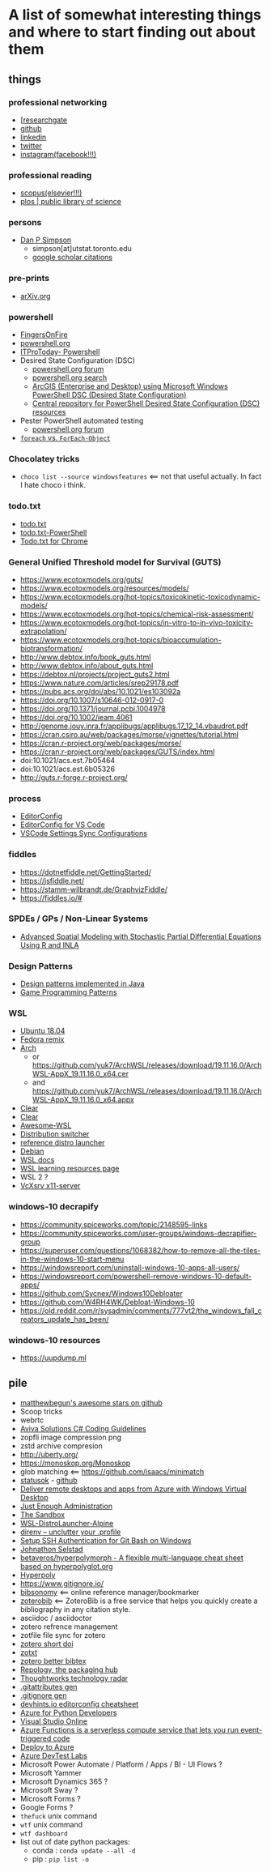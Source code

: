 # A list of somewhat interesting things and where to start finding out about them

## things

### professional networking

- [[researchgate](https://www.researchgate.net/)
- [github](https://github.com/)
- [linkedin](https://www.linkedin.com/)
- [twitter](https://twitter.com/)
- [instagram(facebook!!!)](https://www.instagram.com/)

### professional reading

- [scopus(elsevier!!!)](https://www.scopus.com/)
- [plos | public library of science](https://www.plos.org/)

### persons

- [Dan P Simpson](https://www.statistics.utoronto.ca/people/directories/all-faculty/daniel-simpson)
    - simpson[at]utstat.toronto.edu
    - [google scholar citations](https://scholar.google.com/citations?user=oQIKmWUAAAAJ&hl=en&oi=sra)

### pre-prints

- [arXiv.org](https://arxiv.org/)

### powershell

- [FingersOnFire](https://github.com/fingersonfire)
- [powershell.org](powershell.org)
- [ITProToday- Powershell](https://www.itprotoday.com/windows-and-user-productivity/powershell)
- Desired State Configuration (DSC)
    - [powershell.org forum](https://powershell.org/forums/forum/dsc-desired-state-configuration/)
    - [powershell.org search](https://powershell.org/?s=dsc)
    - [ArcGIS (Enterprise and Desktop) using Microsoft Windows PowerShell DSC (Desired State Configuration)](https://github.com/Esri/arcgis-powershell-dsc)
    - [Central repository for PowerShell Desired State Configuration (DSC) resources](https://github.com/PowerShell/DscResources)
- Pester PowerShell automated testing
    - [powershell.org forum](https://powershell.org/forums/forum/pester/)
- [`foreach` vs. `ForEach-Object`](https://devblogs.microsoft.com/scripting/getting-to-know-foreach-and-foreach-object/)

### Chocolatey tricks

- `choco list --source windowsfeatures` <== not that useful actually. In fact I hate choco i think.

### todo.txt

- [todo.txt](http://todotxt.org/)
- [todo.txt-PowerShell](http://hartez.github.io/todo.txt-PowerShell/)
- [Todo.txt for Chrome](https://chrome.google.com/webstore/detail/todotxt-for-chrome-simple/mndijfcodpjlhgjcpcbhncjakaboedbl)

### General Unified Threshold model for Survival (GUTS)

- https://www.ecotoxmodels.org/guts/
- https://www.ecotoxmodels.org/resources/models/
- https://www.ecotoxmodels.org/hot-topics/toxicokinetic-toxicodynamic-models/
- https://www.ecotoxmodels.org/hot-topics/chemical-risk-assessment/
- https://www.ecotoxmodels.org/hot-topics/in-vitro-to-in-vivo-toxicity-extrapolation/
- https://www.ecotoxmodels.org/hot-topics/bioaccumulation-biotransformation/
- http://www.debtox.info/book_guts.html
- http://www.debtox.info/about_guts.html
- https://debtox.nl/projects/project_guts2.html
- https://www.nature.com/articles/srep29178.pdf
- https://pubs.acs.org/doi/abs/10.1021/es103092a
- https://doi.org/10.1007/s10646-012-0917-0
- https://doi.org/10.1371/journal.pcbi.1004978
- https://doi.org/10.1002/ieam.4061
- http://genome.jouy.inra.fr/applibugs/applibugs.17_12_14.vbaudrot.pdf
- https://cran.csiro.au/web/packages/morse/vignettes/tutorial.html
- https://cran.r-project.org/web/packages/morse/
- https://cran.r-project.org/web/packages/GUTS/index.html
- doi:10.1021/acs.est.7b05464
- doi:10.1021/acs.est.6b05326
- http://guts.r-forge.r-project.org/

### process

- [EditorConfig](https://editorconfig.org/)
- [EditorConfig for VS Code](https://marketplace.visualstudio.com/items?itemName=EditorConfig.EditorConfig)
- [VSCode Settings Sync Configurations](https://dev.to/shanalikhan/visual-studio-code-settings-sync-configurations-mn0)

### fiddles

- https://dotnetfiddle.net/GettingStarted/
- https://jsfiddle.net/
- https://stamm-wilbrandt.de/GraphvizFiddle/
- https://fiddles.io/#

### SPDEs / GPs / Non-Linear Systems

- [Advanced Spatial Modeling with Stochastic Partial Differential Equations Using R and INLA](https://becarioprecario.bitbucket.io/spde-gitbook/)

### Design Patterns

- [Design patterns implemented in Java](https://java-design-patterns.com/)
- [Game Programming Patterns](https://gameprogrammingpatterns.com/contents.html)

### WSL

- [Ubuntu 18.04](https://aka.ms/wsl-ubuntu-1804)
- [Fedora remix](https://github.com/WhitewaterFoundry/Fedora-Remix-for-WSL/releases/download/1.31.6/DistroLauncher-Appx_1.31.6.0_x64.appxbundle)
- [Arch](https://github.com/yuk7/ArchWSL/releases/download/19.11.16.0/Arch.zip)
    - or https://github.com/yuk7/ArchWSL/releases/download/19.11.16.0/ArchWSL-AppX_19.11.16.0_x64.cer
    - and https://github.com/yuk7/ArchWSL/releases/download/19.11.16.0/ArchWSL-AppX_19.11.16.0_x64.appx
- [Clear](https://github.com/wight554/ClearWSL)
- [Clear](https://gitlab.com/ruben.cano96/clear-linux-wsl)
- [Awesome-WSL](https://github.com/sirredbeard/Awesome-WSL)
- [Distribution switcher](https://github.com/RoliSoft/WSL-Distribution-Switcher)
- [reference distro launcher](https://github.com/Microsoft/WSL-DistroLauncher)
- [Debian](https://aka.ms/wsl-debian-gnulinux)
- [WSL docs](https://aka.ms/wsldocs)
- [WSL learning resources page](https://aka.ms/learnwsl)
- WSL 2 ?
- [VcXsrv x11-server](https://sourceforge.net/projects/vcxsrv/)

### windows-10 decrapify

- https://community.spiceworks.com/topic/2148595-links
- https://community.spiceworks.com/user-groups/windows-decrapifier-group
- https://superuser.com/questions/1068382/how-to-remove-all-the-tiles-in-the-windows-10-start-menu
- https://windowsreport.com/uninstall-windows-10-apps-all-users/
- https://windowsreport.com/powershell-remove-windows-10-default-apps/
- https://github.com/Sycnex/Windows10Debloater
- https://github.com/W4RH4WK/Debloat-Windows-10
- https://old.reddit.com/r/sysadmin/comments/777vt2/the_windows_fall_creators_update_has_been/


### windows-10 resources

- https://uupdump.ml


## pile

- [matthewbegun's awesome stars on github](https://github.com/matthewbegun/awesome-stars)
- Scoop tricks
- webrtc
- [Aviva Solutions C# Coding Guidelines](https://csharpcodingguidelines.com/)
- zopfli image compression png
- zstd archive compresion
- http://uberty.org/
- https://monoskop.org/Monoskop
- glob matching <== https://github.com/isaacs/minimatch
- [statusok](https://www.statusok.com/) - [github](https://github.com/statusok/statusok)
- [Deliver remote desktops and apps from Azure with Windows Virtual Desktop](https://docs.microsoft.com/en-us/learn/paths/m365-wvd/)
- [Just Enough Administration](https://docs.microsoft.com/en-us/powershell/scripting/learn/remoting/jea/overview?view=powershell-5.1)
- [The Sandbox](https://docs.microsoft.com/en-us/sandbox/)
- [WSL-DistroLauncher-Alpine](https://chaos.expert/agowa338/WSL-DistroLauncher-Alpine)
- [direnv – unclutter your .profile](https://direnv.net/)
- [Setup SSH Authentication for Git Bash on Windows](https://gist.github.com/bsara/5c4d90db3016814a3d2fe38d314f9c23)
- [Johnathon Selstad](https://github.com/zalo)
- [betaveros/hyperpolymorph - A flexible multi-language cheat sheet based on hyperpolyglot.org](https://github.com/betaveros/hyperpolymorph)
- [Hyperpoly](http://christianrubiales.com/hyperpoly/?q=java,python)
- https://www.gitignore.io/
- [bibsonomy](https://www.bibsonomy.org/) <== online reference manager/bookmarker
- [zoterobib](https://zbib.org/) <== ZoteroBib is a free service that helps you quickly create a bibliography in any citation style.
- asciidoc / asciidoctor
- zotero refrence management
- zotfile file sync for zotero
- [zotero short doi](https://github.com/bwiernik/zotero-shortdoi)
- [zotxt](https://github.com/egh/zotxt)
- [zotero better bibtex](https://github.com/retorquere/zotero-better-bibtex)
- [Repology, the packaging hub](https://repology.org/)
- [Thoughtworks technology radar](https://www.thoughtworks.com/radar)
- [.gitattributes gen](https://www.richie-bendall.ml/gitattributes-generator/)
- [.gitignore gen](https://www.gitignore.io/)
- [devhints.io editorconfig cheatsheet](https://devhints.io/editorconfig)
- [Azure for Python Developers](https://docs.microsoft.com/en-au/azure/python/)
- [Visual Studio Online](https://docs.microsoft.com/en-au/visualstudio/online/)
- [Azure Functions is a serverless compute service that lets you run event-triggered code](https://docs.microsoft.com/en-us/azure/azure-functions/)
- [Deploy to Azure](https://docs.microsoft.com/en-us/azure/devops/deploy-azure/index?view=azure-devops)
- [Azure DevTest Labs](https://azure.microsoft.com/en-au/services/devtest-lab/)
- Microsoft Power Automate / Platform / Apps / BI - UI Flows ?
- Microsoft Yammer
- Microsoft Dynamics 365 ?
- Microsoft Sway ?
- Microsoft Forms ?
- Google Forms ?
- `thefuck` unix command
- `wtf` unix command
- `wtf dashboard`
- list out of date python packages:
    - conda : `conda update --all -d`
    - pip : `pip list -o`
